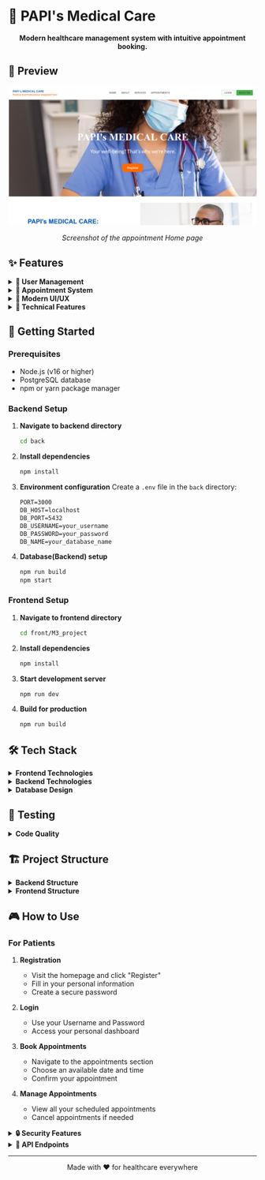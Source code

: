 # 🏥 PAPI's Medical Care

<div align="center">
  <p>
    <strong>Modern healthcare management system with intuitive appointment booking.</strong>
  </p>
</div>

## 📸 Preview

<div align="center">
  <img src="front/M3_project/src/assets/1.png" alt="PAPI's Medical Care Preview" width="600">
  <p><em>Screenshot of the appointment Home page</em></p>
</div>

## ✨ Features

<details>
  <summary><strong>👤 User Management</strong></summary>

- Secure user registration validation
- Password encryption using bcrypt
- User authentication and session management
- Unique patient identification system
</details>

<details>
  <summary><strong>📅 Appointment System</strong></summary>

- Online appointment booking with date and time selection
- Weekend validation (no appointments on weekends)
- Appointment cancellation functionality
</details>

<details>
  <summary><strong>🎨 Modern UI/UX</strong></summary>

- Clean, responsive design
- Intuitive navigation with React Router
- Form validation and error handling
- Loading states and user feedback
</details>

<details>
  <summary><strong>🔧 Technical Features</strong></summary>

- Full-stack TypeScript implementation
- RESTful API architecture
- PostgreSQL database with TypeORM
- CORS support for cross-origin requests
- Environment-based configuration
- ESLint code quality enforcement
</details>

## 🚀 Getting Started

### Prerequisites

- Node.js (v16 or higher)
- PostgreSQL database
- npm or yarn package manager

### Backend Setup

1. **Navigate to backend directory**

   ```bash
   cd back
   ```

2. **Install dependencies**

   ```bash
   npm install
   ```

3. **Environment configuration**
   Create a `.env` file in the `back` directory:

   ```env
   PORT=3000
   DB_HOST=localhost
   DB_PORT=5432
   DB_USERNAME=your_username
   DB_PASSWORD=your_password
   DB_NAME=your_database_name
   ```

4. **Database(Backend) setup**
   ```bash
   npm run build
   npm start
   ```

### Frontend Setup

1. **Navigate to frontend directory**

   ```bash
   cd front/M3_project
   ```

2. **Install dependencies**

   ```bash
   npm install
   ```

3. **Start development server**

   ```bash
   npm run dev
   ```

4. **Build for production**
   ```bash
   npm run build
   ```

## 🛠️ Tech Stack

<details>
  <summary><strong>Frontend Technologies</strong></summary>

- **React 19** - Modern React with hooks and functional components
- **React Router DOM** - Client-side routing
- **Vite** - Fast build tool and development server
- **Axios** - HTTP client for API requests
- **CSS3** - Modern styling with Flexbox/Grid
- **ESLint** - Code quality and linting
</details>

<details>
  <summary><strong>Backend Technologies</strong></summary>

- **Node.js** - JavaScript runtime environment
- **Express.js** - Web application framework
- **TypeScript** - Type-safe JavaScript
- **TypeORM** - Object-relational mapping
- **PostgreSQL** - Relational database
- **CORS** - Cross-origin resource sharing
- **Morgan** - HTTP request logger
</details>

<details>
  <summary><strong>Database Design</strong></summary>

- **Users** - Patient information and credentials
- **Appointments** - Appointment scheduling and management
- **Credentials** - Secure authentication data
</details>

## 🧪 Testing

<details>
  <summary><strong>Code Quality</strong></summary>

The project implements comprehensive code quality measures:

- ESLint configuration for both frontend and backend
- TypeScript strict type checking
- Form validation with custom validators
- Error handling and user feedback
</details>

## 🏗️ Project Structure

<details>
  <summary><strong>Backend Structure</strong></summary>

```text
back/
├── 📁 src/
│   ├── 📁 config/
│   │   ├── data_source.ts    # Database configuration
│   │   └── envs.ts          # Environment variables
│   ├── 📁 controllers/
│   │   ├── appointmentsController.ts
│   │   └── userController.ts
│   ├── 📁 dto/
│   │   ├── appointmentDto.ts
│   │   └── userDto.ts
│   ├── 📁 entities/
│   │   ├── Appointments.ts
│   │   ├── Credentials.ts
│   │   └── User.ts
│   ├── 📁 interfaces/
│   │   └── types.ts
│   ├── 📁 middlewares/
│   │   └── authMiddleware.ts
│   ├── 📁 routes/
│   │   ├── appointmentsRouter.ts
│   │   └── userRouter.ts
│   ├── 📁 services/
│   │   ├── appointmentService.ts
│   │   ├── authService.ts
│   │   └── userService.ts
│   ├── index.ts             # Application entry point
│   └── server.ts            # Express server setup
├── 📄 package.json
├── 📄 tsconfig.json
└── 📄 .env
```

</details>

<details>
  <summary><strong>Frontend Structure</strong></summary>

```text
front/M3_project/
├── 📁 src/
│   ├── 📁 assets/
│   │   ├── 📷 1.png                    # Application preview image
│   │   ├── 📁 home-images/             # Images for home page
│   │   ├── 📁 notFound-images/         # Images for 404 page
│   │   └── 📁 service-images/          # Images for services
│   ├── 📁 components/
│   │   ├── About.jsx        # About section component
│   │   ├── AppointmentForm.jsx
│   │   ├── ConfirmDialog.jsx
│   │   ├── Footer.jsx
│   │   ├── NavBar.jsx
│   │   ├── Service.jsx
│   │   └── Text.jsx
│   ├── 📁 context/
│   │   └── UserProvider.jsx  # User context for state management
│   ├── 📁 helpers/
│   │   └── texts.js         # Application text content
│   ├── 📁 validators/
│   │   └── appointmentValidator.js
│   ├── 📁 views/
│   │   ├── Home.jsx         # Landing page
│   │   ├── AppointmentWeb.jsx
│   │   ├── Login.jsx
│   │   ├── Register.jsx
│   │   └── NotFound.jsx
│   ├── App.jsx              # Main application component
│   └── main.jsx             # React application entry point
├── 📄 index.html
├── 📄 package.json
├── 📄 vite.config.js
└── 📄 README.md
```

</details>

## 🎮 How to Use

### For Patients

1. **Registration**

   - Visit the homepage and click "Register"
   - Fill in your personal information
   - Create a secure password

2. **Login**

   - Use your Username and Password
   - Access your personal dashboard

3. **Book Appointments**

   - Navigate to the appointments section
   - Choose an available date and time
   - Confirm your appointment

4. **Manage Appointments**
   - View all your scheduled appointments
   - Cancel appointments if needed

<details>
  <summary><strong>🔒 Security Features</strong></summary>

- **Input Validation**: Comprehensive form validation on both frontend and backend
- **CORS Protection**: Configured cross-origin resource sharing
- **Authentication Middleware**: Protected routes for authenticated users only
</details>

<details>
  <summary><strong>📱 API Endpoints</strong></summary>

### Authentication

- `POST /auth/register` - User registration
- `POST /auth/login` - User login

### Appointments

- `GET /appointments` - Get user appointments
- `POST /appointments` - Create new appointment
- `DELETE /appointments/:id` - Cancel appointment
</details>

---

<div align="center">
  Made with ❤️ for healthcare everywhere
</div>

